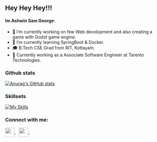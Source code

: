 ## Hey Hey Hey!!!  

#### Im Ashwin Sam George:

- 🔭 I’m currently working on few Web devolopment and also creating a game with Godot game engine.
- 🌱 I’m currently learning SpringBoot & Docker.
- 🎓 B.Tech CSE Grad from RIT, Kottayam.
- 💼 Currently working as a Associate Software Engineer at Tarento Technologies.

### Github stats
[![Anurag's GitHub stats](https://github-readme-stats.vercel.app/api?username=AshwinC8&show_icons=true&count_private=true&theme=radical)](https://github.com/anuraghazra/github-readme-stats)

### Skillsets
[![My Skills](https://skillicons.dev/icons?i=js,html,css,react,bootstrap,materialui,java,spring,mysql,docker,python,bash,godot)](https://skillicons.dev)


### Connect with me:
<p align="left">
<a href="https://discordapp.com/users/702409149304012901" target="blank">
<img align="center" target="_blank" src="https://img.icons8.com/color/96/000000/discord.png" width="30" />
</a>&ensp;

<a href="mailto:ashwinsamgeorge@gmail.com" target="blank">
<img align="center" target="_blank" src="https://upload.wikimedia.org/wikipedia/commons/thumb/7/7e/Gmail_icon_%282020%29.svg/2560px-Gmail_icon_%282020%29.svg.png" width="30" />
</a>&ensp;
</p>
